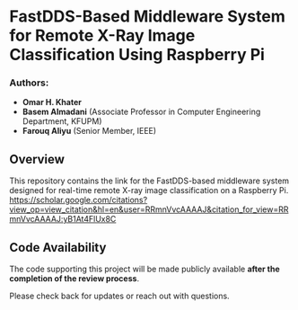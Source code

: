 # FastDDS-Based Middleware System for Remote X-Ray Image Classification Using Raspberry Pi

### Authors:
- **Omar H. Khater**
- **Basem Almadani** (Associate Professor in Computer Engineering Department, KFUPM)
- **Farouq Aliyu** (Senior Member, IEEE)

## Overview

This repository contains the link for the FastDDS-based middleware system designed for real-time remote X-ray image classification on a Raspberry Pi.
https://scholar.google.com/citations?view_op=view_citation&hl=en&user=RRmnVvcAAAAJ&citation_for_view=RRmnVvcAAAAJ:yB1At4FlUx8C

## Code Availability

The code supporting this project will be made publicly available **after the completion of the review process**.

Please check back for updates or reach out with questions.
